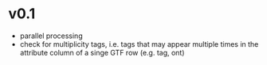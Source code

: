 # v0.1

* parallel processing
* check for multiplicity tags, i.e. tags that may appear multiple times in the attribute column of a singe GTF row (e.g. tag, ont)
